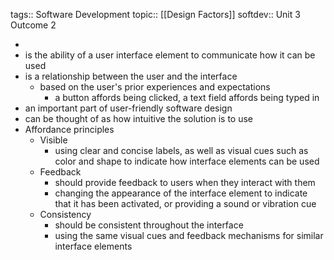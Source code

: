 tags:: Software Development
topic:: [[Design Factors]]
softdev:: Unit 3 Outcome 2

-
- is the ability of a user interface element to communicate how it can be used
- is a relationship between the user and the interface
	- based on the user's prior experiences and expectations
		- a button affords being clicked, a text field affords being typed in
- an important part of user-friendly software design
- can be thought of as how intuitive the solution is to use
- Affordance principles
	- Visible
		- using clear and concise labels, as well as visual cues such as color and shape to indicate how interface elements can be used
	- Feedback
		- should provide feedback to users when they interact with them
		- changing the appearance of the interface element to indicate that it has been activated, or providing a sound or vibration cue
	- Consistency
		- should be consistent throughout the interface
		- using the same visual cues and feedback mechanisms for similar interface elements